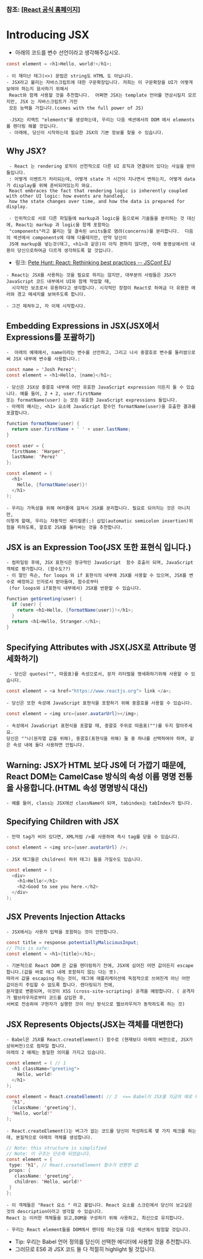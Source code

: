 ### 참조: [[React 공식 홈페이지]](https://reactjs.org/docs/introducing-jsx.html)


# Introducing JSX

- 아래의 코드를 변수 선언이라고 생각해주십시오.

~~~Java Script
const element = <h1>Hello, world!</h1>;
~~~

    - 이 재미난 태그(<>) 문법은 string도 HTML 도 아닙니다.
    - JSX라고 불리는 자바스크립트에 대한 구문확장입니다. 저희는 이 구문확장을 UI가 어떻게 보여야 하는지 묘사하기 위해서 
     React와 함께 사용할 것을 추천합니다.  어쩌면 JSX는 template 언어를 연상시킬지 모르지만, JSX 는 자바스크립트가 가진
     모든 능력을 가집니다.(comes with the full power of JS)
     
     -JSX는 리액트 "elements"를 생성하는데, 우리는 다음 섹션에서의 DOM 에서 elements를 렌더링 해볼 것입니다.
     - 아래에, 당신이 시작하는데 필요한 JSX의 기본 정보를 찾을 수 있습니다. 
     
   
 ## Why JSX?
     - React 는 rendering 로직이 선천적으로 다른 UI 로직과 연결되어 있다는 사실을 받아들입니다. 
     : 어떻게 이벤트가 처리되는데, 어떻게 state 가 시간이 지나면서 변하는지, 어떻게 data가 display를 위해 준비되어있는지 와요.
     React embraces the fact that rendering logic is inherently coupled with other UI logic: how events are handled, 
     how the state changes over time, and how the data is prepared for display.
     
     - 인위적으로 서로 다른 파일들에 markup과 logic을 둠으로써 기술들을 분리하는 것 대신에, React는 markup 과 logic을 함께 포함하는
     "components"라고 불리는 덜 결속된 units들로 염려(concerns)를 분리합니다.  다음의 섹션에서 components에 대해 다룰테지만, 만약 당신이
     JS에 markup을 넣는것(태그, <h1>과 같은)이 아직 편하지 않다면, 아래 동영상에서의 내용이 당신으로하여금 다르게 생각하도록 할 것입니다.
   - 링크: [Pete Hunt: React: Rethinking best practices -- JSConf EU](https://www.youtube.com/watch?v=x7cQ3mrcKaY) 

    - React는 JSX를 사용하는 것을 필요로 하지는 않지만, 대부분의 사람들은 JSX가 JavaScript 코드 내부에서 UI와 함께 작업할 때,
      시각적인 보조로서 유용하다고 생각합니다. 시각적인 장점이 React로 하여금 더 유용한 에러와 경고 메세지를 보여주도록 합니다.
      
    - 그건 제쳐두고, 자 이제 시작합시다. 

## Embedding Expressions in JSX(JSX에서 Expressions를 포괄하기)
    -  아래의 예제에서, name이라는 변수를 선언하고, 그리고 나서 중괄호로 변수를 둘러쌈으로써 JSX 내부에 변수를 사용합니다.:
~~~Java Script
const name = 'Josh Perez';
const element = <h1>Hello, {name}</h1>;
~~~

    - 당신은 JSX상 중괄호 내부에 어떤 유효한 JavaScript expression 이든지 둘 수 있습니다. 예를 들어, 2 + 2, user.firstName 
    또는 formatName(user) 는 모든 유효한 JavaScript expressions 들입니다.
    - 아래의 예시는, <h1> 요소에 JavaScript 함수인 formatName(user)을 호출한 결과를 포괄합니다.


~~~Java Script
function formatName(user) {
  return user.firstName + ' ' + user.lastName;
}

const user = {
  firstName: 'Harper',
  lastName: 'Perez'
};

const element = (
  <h1>
    Hello, {formatName(user)}!
  </h1>
);
~~~
    - 우리는 가독성을 위해 여러줄에 걸쳐서 JSX를 분리합니다. 필요로 되어지는 것은 아니지만, 
    이렇게 할때, 우리는 자동적인 세미컬론(;) 삽입(automatic semicolon insertion)위험을 피하도록, 괄호로 JSX를 둘러싸는 것을 추천합니다.
    
## JSX is an Expression Too(JSX 또한 표현식 입니다.)

    - 컴파일링 후에, JSX 표현식은 정규적인 JavaScript  함수 호출이 되며, JavaScript 객체로 평가합니다. (함수도??)
    - 이 말인 즉슨, for loops 와 if 표현식의 내부에 JSX를 사용할 수 있으며, JSX를 변수로 배정하고 인자로서 받아들여, 함수로부터
     (for loops와 if표현식 내부에서) JSX를 반환할 수 있습니다. 
~~~Java Script
function getGreeting(user) {
  if (user) {
    return <h1>Hello, {formatName(user)}!</h1>;
  }
  return <h1>Hello, Stranger.</h1>;
}
~~~

 ## Specifying Attributes with JSX(JSX로 Attribute 명세화하기)
     - 당신은 quotes("", 따옴표)를 속성으로서, 문자 리터럴을 명세화하기위해 사용할 수 있습니다.
~~~Java Script
const element = <a href="https://www.reactjs.org"> link </a>;
~~~
    - 당신은 또한 속성에 JavaScript 표현식을 포함하기 위해 중괄호를 사용할 수 있습니다.
~~~Java Script
const element = <img src={user.avatarUrl}></img>;
~~~
    - 속성에서 JavaScript 표현식을 포괄할 때, 중괄호 주위로 따옴표("")를 두지 말아주세요. 
    당신은 ""나(문자열 값을 위해), 중괄호(표현식을 위해) 둘 중 하나를 선택하여야 하며, 같은 속성 내에 둘다 사용하면 안됩니다.


## Warning: JSX가 HTML 보다 JS에 더 가깝기 때문에, React DOM는 CamelCase 방식의 속성 이름 명명 전통을 사용합니다.(HTML 속성 명명방식 대신)

    - 예를 들어, class는 JSX에선 className이 되며, tabindex는 tabIndex가 됩니다. 

## Specifying Children with JSX
    - 만약 tag가 비어 있다면, XML처럼 />를 사용하여 즉시 tag를 닫을 수 있습니다.
    
~~~Java Script
const element = <img src={user.avatarUrl} />;
~~~
    - JSX 태그들은 children( 하위 태그) 들을 가질수도 있습니다.
~~~Java Script
const element = (
  <div>
    <h1>Hello!</h1>
    <h2>Good to see you here.</h2>
  </div>
);
~~~

## JSX Prevents Injection Attacks

    - JSX에서는 사용자 입력을 포함하는 것이 안전합니다. 
~~~Java Script
const title = response.potentiallyMaliciousInput;
// This is safe:
const element = <h1>{title}</h1>;
~~~
    - 기본적으로 React DOM 은 값을 렌더링하기 전에, JSX에 심어진 어떤 값이든지 escape 합니다.(값을 바로 태그 내에 포함하지 않는 다는 뜻).
    따라서 값을 escaping 하는 것이, 태그에 애플리케이션에 독점적으로 쓰여진게 아닌 어떤 값이든지 주입할 수 없도록 합니다. 렌더링되기 전에, 
    문자열로 변환되며, 이것이 XSS (cross-site-scripting) 공격을 예방합니다. ( 공격자가 웹브라우저로부터 코드를 삽입한 후, 
    서버로 전송하여 구현자가 실행한 것이 아닌 방식으로 웹브라우저가 동작하도록 하는 것)

## JSX Represents Objects(JSX는 객체를 대변한다)

    - Babel은 JSX를 React.createElement() 함수로 (현재보다 아래의 버전으로, JSX가 상위버전)으로 컴파일 합니다. 
    아래의 2 예제는 동일한 의미를 가지고 있습니다.
~~~Java Script
const element = ( // 1
  <h1 className="greeting">
    Hello, world!
  </h1>
);

const element = React.createElement( // 2  <== Babel이 JSX를 지금의 예로 바꾸어 준것
  'h1',
  {className: 'greeting'},
  'Hello, world!'
);

~~~

    - React.createElement()는 버그가 없는 코드를 당신이 작성하도록 몇 가지 체크를 하는데, 본질적으로 아래의 객체를 생성합니다.
 ~~~Java Script
// Note: this structure is simplified
// Note: 이 구조는 단순화 되었습니다.
const element = {
  type: 'h1', // React.createElement 함수가 반환한 값
  props: {
    className: 'greeting',
    children: 'Hello, world!'
  }
};
~~~

    - 이 객체들은 "React 요소 " 라고 불립니다. React 요소를 스크린에서 당신이 보고싶은 것의 description이라고 생각할 수 있습니다.
    React 는 이러한 객체들을 읽고,DOM을 구성하기 위해 사용하고, 최신으로 유지합니다.
    
    - 우리는 React element들을 DOM에서 렌더링 하는것을 다음 섹션에서 탐험할 것입니다.

- Tip: 우리는 Babel 언어 정의를 당신이 선택한 에디터에 사용할 것을 추천합니다. 
- 그러므로 ES6 과 JSX 코드 둘 다 적절히 highlight 될 것입니다.








